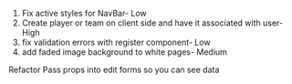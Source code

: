 1. Fix active styles for NavBar- Low
2. Create player or team on client side and have it associated with user- High
3. fix validation errors with register component- Low
4. add faded image background to white pages- Medium

Refactor
Pass props into edit forms so you can see data
